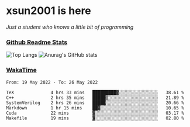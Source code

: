 # xsun2001 is here

*Just a student who knows a little bit of programming*

### [Github Readme Stats](https://github.com/anuraghazra/github-readme-stats)

![Top Langs](https://github-readme-stats.vercel.app/api/top-langs/?username=xsun2001&layout=compact&theme=radical) ![Anurag's GitHub stats](https://github-readme-stats.vercel.app/api?username=xsun2001&show_icons=true&theme=radical)

### [WakaTime](https://wakatime.com)

<!--START_SECTION:waka-->

```text
From: 19 May 2022 - To: 26 May 2022

TeX              4 hrs 33 mins   █████████▓░░░░░░░░░░░░░░░   38.61 %
C++              2 hrs 35 mins   █████▒░░░░░░░░░░░░░░░░░░░   21.89 %
SystemVerilog    2 hrs 26 mins   █████░░░░░░░░░░░░░░░░░░░░   20.66 %
Markdown         1 hr 15 mins    ██▓░░░░░░░░░░░░░░░░░░░░░░   10.65 %
Cuda             22 mins         ▓░░░░░░░░░░░░░░░░░░░░░░░░   03.17 %
Makefile         19 mins         ▓░░░░░░░░░░░░░░░░░░░░░░░░   02.80 %
```

<!--END_SECTION:waka-->
